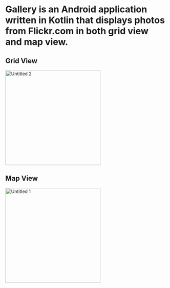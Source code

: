 # Gallery is an Android application written in Kotlin that displays photos from Flickr.com in both grid view and map view.

## Grid View
<img width="297" alt="Untitled 2" src="https://user-images.githubusercontent.com/68449167/129028210-7c7ab870-5ebd-4ec1-ae56-3397d84d7cbf.png">

## Map View
<img width="297" alt="Untitled 1" src="https://user-images.githubusercontent.com/68449167/129028228-df607aea-5723-4e46-aeef-66b883c257b7.png">

